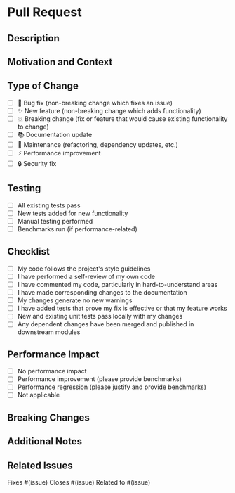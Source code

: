 # Pull Request

## Description
<!-- Describe your changes in detail -->

## Motivation and Context
<!-- Why is this change required? What problem does it solve? -->
<!-- If it fixes an open issue, please link to the issue here. -->

## Type of Change
<!-- What type of change does your code introduce? Put an `x` in all the boxes that apply: -->
- [ ] 🐛 Bug fix (non-breaking change which fixes an issue)
- [ ] ✨ New feature (non-breaking change which adds functionality)
- [ ] 💥 Breaking change (fix or feature that would cause existing functionality to change)
- [ ] 📚 Documentation update
- [ ] 🔧 Maintenance (refactoring, dependency updates, etc.)
- [ ] ⚡ Performance improvement
- [ ] 🔒 Security fix

## Testing
<!-- Describe the tests that you ran to verify your changes -->
<!-- Provide instructions so we can reproduce -->
- [ ] All existing tests pass
- [ ] New tests added for new functionality
- [ ] Manual testing performed
- [ ] Benchmarks run (if performance-related)

## Checklist
<!-- Go over all the following points, and put an `x` in all the boxes that apply -->
- [ ] My code follows the project's style guidelines
- [ ] I have performed a self-review of my own code
- [ ] I have commented my code, particularly in hard-to-understand areas
- [ ] I have made corresponding changes to the documentation
- [ ] My changes generate no new warnings
- [ ] I have added tests that prove my fix is effective or that my feature works
- [ ] New and existing unit tests pass locally with my changes
- [ ] Any dependent changes have been merged and published in downstream modules

## Performance Impact
<!-- If applicable, describe the performance impact of your changes -->
- [ ] No performance impact
- [ ] Performance improvement (please provide benchmarks)
- [ ] Performance regression (please justify and provide benchmarks)
- [ ] Not applicable

## Breaking Changes
<!-- If this PR introduces breaking changes, describe them here -->
<!-- Include migration guide for users -->

## Additional Notes
<!-- Add any other context about the pull request here -->

## Related Issues
<!-- Link to related issues -->
Fixes #(issue)
Closes #(issue)
Related to #(issue)